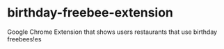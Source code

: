 # birthday-freebee-extension
Google Chrome Extension that shows users restaurants that use birthday freebees!es
